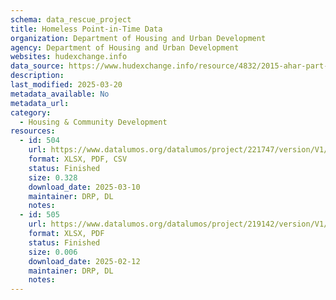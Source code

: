 ```yaml
---
schema: data_rescue_project 
title: Homeless Point-in-Time Data
organization: Department of Housing and Urban Development
agency: Department of Housing and Urban Development
websites: hudexchange.info
data_source: https://www.hudexchange.info/resource/4832/2015-ahar-part-1-pit-estimates-of-homelessness/
description: 
last_modified: 2025-03-20
metadata_available: No
metadata_url: 
category:
  - Housing & Community Development 
resources:
  - id: 504
    url: https://www.datalumos.org/datalumos/project/221747/version/V1/view
    format: XLSX, PDF, CSV
    status: Finished
    size: 0.328
    download_date: 2025-03-10
    maintainer: DRP, DL
    notes: 
  - id: 505
    url: https://www.datalumos.org/datalumos/project/219142/version/V1/view
    format: XLSX, PDF
    status: Finished
    size: 0.006
    download_date: 2025-02-12
    maintainer: DRP, DL
    notes: 
---
```


